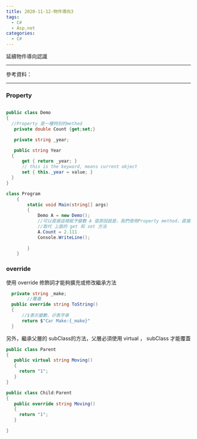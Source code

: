 ```yaml
---
title: 2020-11-12-物件導向3
tags:
  - C#
  - Asp.net
categories:
  - C#
---
```

延續物件導向認識
<!-- more -->
---
參考資料：

---
### Property
```C#

public class Demo
{
  //Property 是一種特別的method
   private double Count {get;set;}

   private string _year;

   public string Year
  {
      get { return _year; }
      // this is the keyword, means current object
      set { this._year = value; }
  }
}

class Program
    {
        static void Main(string[] args)
        {
            Demo A = new Demo();
            //可以直接這樣賦予變數 A 值原因就是，我們使用Property method，直接給予變數 A值
            //取代 上面的 get 和 set 方法
            A.Count = 2.111
            Console.WriteLine();
            
        }
    }
```

### override
使用 override 修飾詞才能夠擴充或修改繼承方法
```C#
  private string _make;
        //覆蓋
  public override string ToString()
  {
      //$表示變數、＠表字串
      return $"Car Make:{_make}"
  }

```
另外，繼承父層的 subClass的方法，父層必須使用 virtual ， subClass 才能覆蓋
```C#
public class Parent
{
   public virtual string Moving()
   {
     return "1";
   }
}

public class Child:Parent
{
   public override string Moving()
   {
     return "1";
   }

}
```